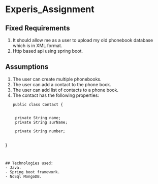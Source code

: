 # Experis_Assignment

## Fixed Requirements
1. It should allow me as a user to upload my old phonebook database which is in XML format. 
2. Http based api using spring boot.

## Assumptions
1. The user can create multiple phonebooks.
2. The user can add a contact to the phone book.
3. The user can add list of contacts to a phone book.
4. The contact has the following properties:
   ~~~
   public class Contact {


    private String name;
    private String surName;

    private String number;


}
   ~~~


## Technologies used:
- Java.
- Spring boot framework.
- NoSql MongoDB.
